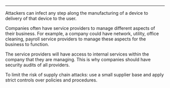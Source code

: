 
---

Attackers can infect any step along the manufacturing of a device to delivery of that device to the user.

Companies often have service providers to manage different aspects of their business. For example, a company could have network, utility, office cleaning, payroll service providers to manage these aspects for the business to function.

The service providers will have access to internal services within the company that they are managing. This is why companies should have security audits of all providers. 

To limit the risk of supply chain attacks: use a small supplier base and apply strict controls over policies and procedures. 
